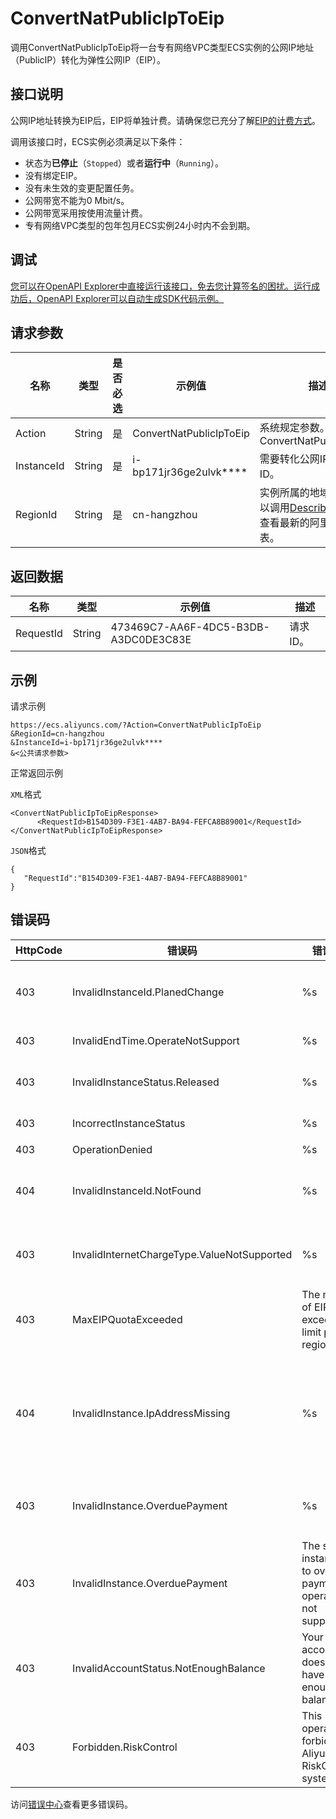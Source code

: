# ConvertNatPublicIpToEip

调用ConvertNatPublicIpToEip将一台专有网络VPC类型ECS实例的公网IP地址（PublicIP）转化为弹性公网IP（EIP）。

## 接口说明

公网IP地址转换为EIP后，EIP将单独计费。请确保您已充分了解[EIP的计费方式](~~122035~~)。

调用该接口时，ECS实例必须满足以下条件：

-   状态为**已停止**（`Stopped`）或者**运行中**（`Running`）。
-   没有绑定EIP。
-   没有未生效的变更配置任务。
-   公网带宽不能为0 Mbit/s。
-   公网带宽采用按使用流量计费。
-   专有网络VPC类型的包年包月ECS实例24小时内不会到期。

## 调试

[您可以在OpenAPI Explorer中直接运行该接口，免去您计算签名的困扰。运行成功后，OpenAPI Explorer可以自动生成SDK代码示例。](https://api.aliyun.com/#product=Ecs&api=ConvertNatPublicIpToEip&type=RPC&version=2014-05-26)

## 请求参数

|名称|类型|是否必选|示例值|描述|
|--|--|----|---|--|
|Action|String|是|ConvertNatPublicIpToEip|系统规定参数。取值：ConvertNatPublicIpToEip |
|InstanceId|String|是|i-bp171jr36ge2ulvk\*\*\*\*|需要转化公网IP的实例ID。 |
|RegionId|String|是|cn-hangzhou|实例所属的地域ID。您可以调用[DescribeRegions](~~25609~~)查看最新的阿里云地域列表。 |

## 返回数据

|名称|类型|示例值|描述|
|--|--|---|--|
|RequestId|String|473469C7-AA6F-4DC5-B3DB-A3DC0DE3C83E|请求ID。 |

## 示例

请求示例

```
https://ecs.aliyuncs.com/?Action=ConvertNatPublicIpToEip
&RegionId=cn-hangzhou
&InstanceId=i-bp171jr36ge2ulvk****
&<公共请求参数>
```

正常返回示例

`XML`格式

```
<ConvertNatPublicIpToEipResponse>
      <RequestId>B154D309-F3E1-4AB7-BA94-FEFCA8B89001</RequestId>
</ConvertNatPublicIpToEipResponse>
```

`JSON`格式

```
{
   "RequestId":"B154D309-F3E1-4AB7-BA94-FEFCA8B89001"
}
```

## 错误码

|HttpCode|错误码|错误信息|描述|
|--------|---|----|--|
|403|InvalidInstanceId.PlanedChange|%s|您当前的操作无效，由于您指定的实例已经预约了变更操作。|
|403|InvalidEndTime.OperateNotSupport|%s|该实例状态不支持此操作。|
|403|InvalidInstanceStatus.Released|%s|该操作无效，请检查实例状态是否正确。|
|403|IncorrectInstanceStatus|%s|当前实例的状态不支持此操作。|
|403|OperationDenied|%s|拒绝操作。|
|404|InvalidInstanceId.NotFound|%s|指定的实例不存在，请确认参数InstanceId是否正确。|
|403|InvalidInternetChargeType.ValueNotSupported|%s|暂不支持指定的网络计费方式，请确认相关参数是否正确。|
|403|MaxEIPQuotaExceeded|The number of EIP exceeds the limit per region.|EIP数量超过了当前地域可设置的最大值。|
|404|InvalidInstance.IpAddressMissing|%s|指定实例没有配置公网IP，具体信息请参见错误信息%s占位符的实际返回结果。您可以调用DescribeInstances查询指定实例的状态。|
|403|InvalidInstance.OverduePayment|%s|您现在的操作属于逾期付款，请重新创建实例或者联系客服解决。|
|403|InvalidInstance.OverduePayment|The special instance due to overdue payment,this operation is not supported.|您的账号已欠费，请充值后重试。|
|403|InvalidAccountStatus.NotEnoughBalance|Your account does not have enough balance.|账号余额不足，请您先充值再进行该操作。|
|403|Forbidden.RiskControl|This operation is forbidden by Aliyun RiskControl system.|该操作被风险控制系统禁止。|

访问[错误中心](https://error-center.alibabacloud.com/status/product/Ecs)查看更多错误码。


